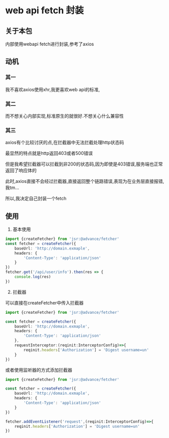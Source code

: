 # web api fetch 封装

## 关于本包

内部使用webapi fetch进行封装,参考了axios



## 动机
### 其一
我不喜欢axios使用xhr,我更喜欢web api的标准,
### 其二
而不想关心内部实现,标准原生的就很好.不想关心什么兼容性

### 其三
axios有个比较讨厌的点,在拦截器中无法拦截处理http状态码

最显然的特点就是http返回403或者500错误

但是我希望拦截器可以拦截到非200的状态码,因为即使是403错误,服务端也正常返回了响应体的

此时,axios直接不会经过拦截器,直接返回整个链路错误,表现为在业务层直接报错,我tm...

所以,我决定自己封装一个fetch

## 使用

1. 基本使用

```typescript
import {createFetcher} from 'jsr:@advance/fetcher'
const fetcher = createFetcher({
    baseUrl: 'http://domain.exmaple',
    headers: {
        'Content-Type': 'application/json'
    }
})
fetcher.get('/api/user/info').then(res => {
    console.log(res)
})
```

2. 拦截器

可以直接在createFetcher中传入拦截器
```typescript
import {createFetcher} from 'jsr:@advance/fetcher'

const fetcher = createFetcher({
    baseUrl: 'http://domain.exmaple',
    headers: {
        'Content-Type': 'application/json'
    },
    requestInterceptor:(reqinit:InterceptorConfig)=>{
        reqinit.headers['Authorization'] = 'Digest username=un'
    }
})


```


或者使用监听器的方式添加拦截器


```typescript
import {createFetcher} from 'jsr:@advance/fetcher'

const fetcher = createFetcher({
    baseUrl: 'http://domain.exmaple',
    headers: {
        'Content-Type': 'application/json'
    }
})

fetcher.addEventListener('request',(reqinit:InterceptorConfig)=>{
    reqinit.headers['Authorization'] = 'Digest username=un'
})
